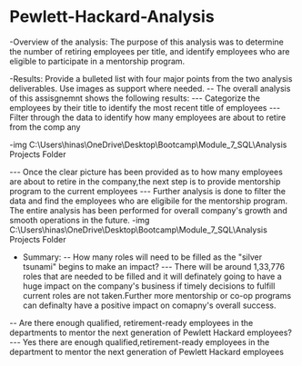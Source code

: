 # Pewlett-Hackard-Analysis
-Overview of the analysis: 
The purpose of this analysis was to determine the number of retiring employees per title, and identify employees who are eligible to participate in a mentorship program.

-Results: Provide a bulleted list with four major points from the two analysis deliverables. Use images as support where needed.
-- The overall analysis of this assisgnemnt shows the following results:
--- Categorize the employees by their title to identify the most recent title of employees
--- Filter through the data to identify how many employees are about to retire from the comp
any

-img C:\Users\hinas\OneDrive\Desktop\Bootcamp\Module_7_SQL\Analysis Projects Folder

--- Once the clear picture has been provided as to how many employees are about to retire in the company,the next step is to provide mentorship program to the current employees
--- Further analysis is done to filter the data and find the employees who are eligibile for the mentorship program.
The entire analysis has been performed for overall company's growth and smooth operations in the future.
-img C:\Users\hinas\OneDrive\Desktop\Bootcamp\Module_7_SQL\Analysis Projects Folder

- Summary: 
-- How many roles will need to be filled as the "silver tsunami" begins to make an impact?
--- There will be around 1,33,776 roles that are needed to be filled and it will definately going to have a huge impact on the company's business if timely decisions to fulfill current roles are not taken.Further more mentorship or co-op programs can definalty have a positive impact on comapny's overall success.

-- Are there enough qualified, retirement-ready employees in the departments to mentor the next generation of Pewlett Hackard employees?
--- Yes there are enough qualified,retirement-ready employees in the department to mentor the next generation of Pewlett Hackard employees